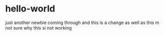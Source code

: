 # hello-world
just another newbie coming through
and this is a change as well as this
m not sure why this si not working 
